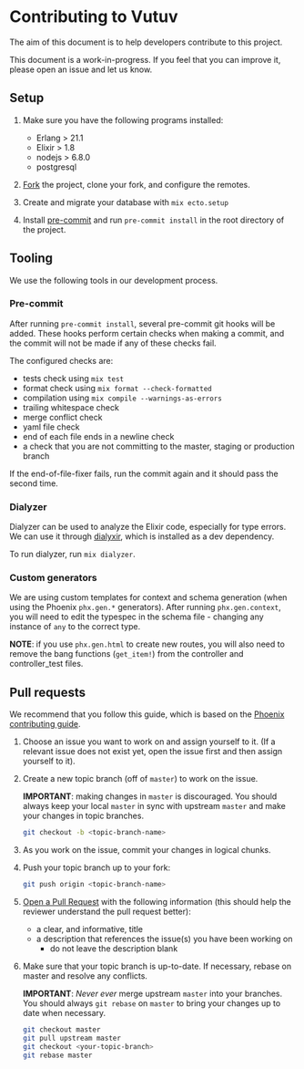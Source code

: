 # Contributing to Vutuv

The aim of this document is to help developers contribute to this project.

This document is a work-in-progress. If you feel that you can improve it,
please open an issue and let us know.

## Setup

1. Make sure you have the following programs installed:

    * Erlang > 21.1
    * Elixir > 1.8
    * nodejs > 6.8.0
    * postgresql

1. [Fork](https://help.github.com/articles/fork-a-repo/) the project, clone your fork,
and configure the remotes.

1. Create and migrate your database with `mix ecto.setup`

1. Install [pre-commit](https://pre-commit.com/) and run `pre-commit install`
in the root directory of the project.

## Tooling

We use the following tools in our development process.

### Pre-commit

After running `pre-commit install`, several pre-commit git hooks will be
added. These hooks perform certain checks when making a commit, and the
commit will not be made if any of these checks fail.

The configured checks are:

* tests check using `mix test`
* format check using `mix format --check-formatted`
* compilation using `mix compile --warnings-as-errors`
* trailing whitespace check
* merge conflict check
* yaml file check
* end of each file ends in a newline check
* a check that you are not committing to the master, staging or production branch

If the end-of-file-fixer fails, run the commit again and it should pass
the second time.

### Dialyzer

Dialyzer can be used to analyze the Elixir code, especially for type errors.
We can use it through [dialyxir](https://github.com/jeremyjh/dialyxir), which
is installed as a dev dependency.

To run dialyzer, run `mix dialyzer`.

### Custom generators

We are using custom templates for context and schema generation (when
using the Phoenix `phx.gen.*` generators). After running `phx.gen.context`,
you will need to edit the typespec in the schema file - changing any
instance of `any` to the correct type.

**NOTE**: if you use `phx.gen.html` to create new routes, you will also
need to remove the bang functions (`get_item!`) from the controller and
controller_test files.

## Pull requests

We recommend that you follow this guide, which is based on the
[Phoenix contributing guide](https://github.com/phoenixframework/phoenix/blob/master/CONTRIBUTING.md).

1. Choose an issue you want to work on and assign yourself to it.
(If a relevant issue does not exist yet, open the issue first and then assign
yourself to it).

1. Create a new topic branch (off of `master`) to work on the issue.

    **IMPORTANT**: making changes in `master` is discouraged. You should always
    keep your local `master` in sync with upstream `master` and make your
    changes in topic branches.

    ```bash
    git checkout -b <topic-branch-name>
    ```

1. As you work on the issue, commit your changes in logical chunks.

1. Push your topic branch up to your fork:

    ```bash
    git push origin <topic-branch-name>
    ```

1. [Open a Pull Request](https://help.github.com/articles/about-pull-requests/)
with the following information (this should help the reviewer understand the
pull request better):

    * a clear, and informative, title
    * a description that references the issue(s) you have been working on
      * do not leave the description blank

1. Make sure that your topic branch is up-to-date. If necessary, rebase
on master and resolve any conflicts.

    **IMPORTANT**: _Never ever_ merge upstream `master` into your branches. You
    should always `git rebase` on `master` to bring your changes up to date when
    necessary.

    ```bash
    git checkout master
    git pull upstream master
    git checkout <your-topic-branch>
    git rebase master
    ```

